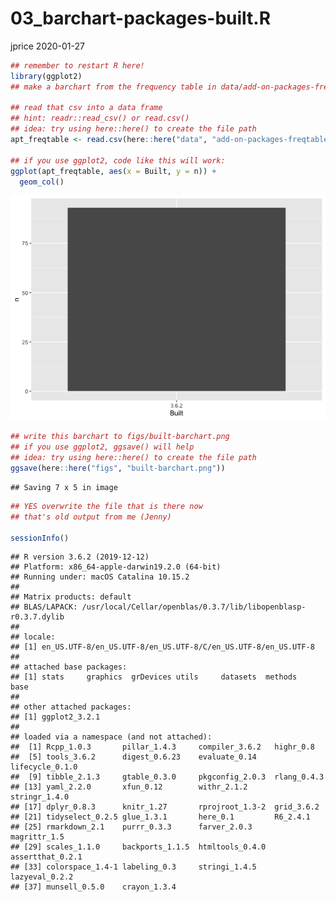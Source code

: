 03\_barchart-packages-built.R
================
jprice
2020-01-27

``` r
## remember to restart R here!
library(ggplot2)
## make a barchart from the frequency table in data/add-on-packages-freqtable.csv

## read that csv into a data frame
## hint: readr::read_csv() or read.csv()
## idea: try using here::here() to create the file path
apt_freqtable <- read.csv(here::here("data", "add-on-packages-freqtable.csv"))

## if you use ggplot2, code like this will work:
ggplot(apt_freqtable, aes(x = Built, y = n)) +
  geom_col()
```

![](03_barchart-packages-built_files/figure-gfm/unnamed-chunk-1-1.png)<!-- -->

``` r
## write this barchart to figs/built-barchart.png
## if you use ggplot2, ggsave() will help
## idea: try using here::here() to create the file path
ggsave(here::here("figs", "built-barchart.png"))
```

    ## Saving 7 x 5 in image

``` r
## YES overwrite the file that is there now
## that's old output from me (Jenny)

sessionInfo()
```

    ## R version 3.6.2 (2019-12-12)
    ## Platform: x86_64-apple-darwin19.2.0 (64-bit)
    ## Running under: macOS Catalina 10.15.2
    ## 
    ## Matrix products: default
    ## BLAS/LAPACK: /usr/local/Cellar/openblas/0.3.7/lib/libopenblasp-r0.3.7.dylib
    ## 
    ## locale:
    ## [1] en_US.UTF-8/en_US.UTF-8/en_US.UTF-8/C/en_US.UTF-8/en_US.UTF-8
    ## 
    ## attached base packages:
    ## [1] stats     graphics  grDevices utils     datasets  methods   base     
    ## 
    ## other attached packages:
    ## [1] ggplot2_3.2.1
    ## 
    ## loaded via a namespace (and not attached):
    ##  [1] Rcpp_1.0.3       pillar_1.4.3     compiler_3.6.2   highr_0.8       
    ##  [5] tools_3.6.2      digest_0.6.23    evaluate_0.14    lifecycle_0.1.0 
    ##  [9] tibble_2.1.3     gtable_0.3.0     pkgconfig_2.0.3  rlang_0.4.3     
    ## [13] yaml_2.2.0       xfun_0.12        withr_2.1.2      stringr_1.4.0   
    ## [17] dplyr_0.8.3      knitr_1.27       rprojroot_1.3-2  grid_3.6.2      
    ## [21] tidyselect_0.2.5 glue_1.3.1       here_0.1         R6_2.4.1        
    ## [25] rmarkdown_2.1    purrr_0.3.3      farver_2.0.3     magrittr_1.5    
    ## [29] scales_1.1.0     backports_1.1.5  htmltools_0.4.0  assertthat_0.2.1
    ## [33] colorspace_1.4-1 labeling_0.3     stringi_1.4.5    lazyeval_0.2.2  
    ## [37] munsell_0.5.0    crayon_1.3.4
